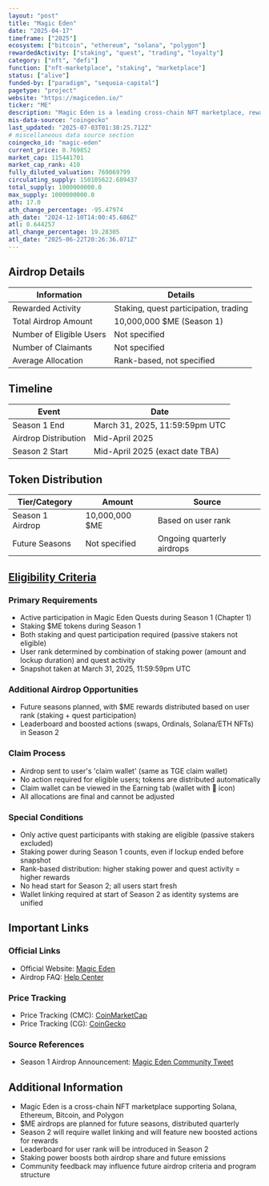 ```yaml
---
layout: "post"
title: "Magic Eden"
date: "2025-04-17"
timeframe: ["2025"]
ecosystem: ["bitcoin", "ethereum", "solana", "polygon"]
rewardedActivity: ["staking", "quest", "trading", "loyalty"]
category: ["nft", "defi"]
function: ["nft-marketplace", "staking", "marketplace"]
status: ["alive"]
funded-by: ["paradigm", "sequoia-capital"]
pagetype: "project"
website: "https://magiceden.io/"
ticker: "ME"
description: "Magic Eden is a leading cross-chain NFT marketplace, rewarding active users with $ME tokens for staking and quest participation."
mis-data-source: "coingecko"
last_updated: "2025-07-03T01:38:25.712Z"
# miscellaneous data source section
coingecko_id: "magic-eden"
current_price: 0.769852
market_cap: 115441701
market_cap_rank: 410
fully_diluted_valuation: 769069799
circulating_supply: 150105622.689437
total_supply: 1000000000.0
max_supply: 1000000000.0
ath: 17.0
ath_change_percentage: -95.47974
ath_date: "2024-12-10T14:00:45.686Z"
atl: 0.644257
atl_change_percentage: 19.28305
atl_date: "2025-06-22T20:26:36.071Z"
---
```


## Airdrop Details

| Information              | Details                                                     |
| ------------------------ | ----------------------------------------------------------- |
| Rewarded Activity        | Staking, quest participation, trading                       |
| Total Airdrop Amount     | 10,000,000 $ME (Season 1)                                   |
| Number of Eligible Users | Not specified                                               |
| Number of Claimants      | Not specified                                               |
| Average Allocation       | Rank-based, not specified                                   |

## Timeline

| Event               | Date                                           |
| ------------------- | ---------------------------------------------- |
| Season 1 End        | March 31, 2025, 11:59:59pm UTC                 |
| Airdrop Distribution| Mid-April 2025                                 |
| Season 2 Start      | Mid-April 2025 (exact date TBA)                |

## Token Distribution

| Tier/Category      | Amount                                   | Source                    |
| ------------------ | ---------------------------------------- | ------------------------- |
| Season 1 Airdrop   | 10,000,000 $ME                           | Based on user rank        |
| Future Seasons     | Not specified                             | Ongoing quarterly airdrops|

## [Eligibility Criteria](https://help.magiceden.io/en/articles/10953399-me-airdrop-faq-season-1-quests)

### Primary Requirements

- Active participation in Magic Eden Quests during Season 1 (Chapter 1)
- Staking $ME tokens during Season 1
- Both staking and quest participation required (passive stakers not eligible)
- User rank determined by combination of staking power (amount and lockup duration) and quest activity
- Snapshot taken at March 31, 2025, 11:59:59pm UTC

### Additional Airdrop Opportunities

- Future seasons planned, with $ME rewards distributed based on user rank (staking + quest participation)
- Leaderboard and boosted actions (swaps, Ordinals, Solana/ETH NFTs) in Season 2

### Claim Process

- Airdrop sent to user's 'claim wallet' (same as TGE claim wallet)
- No action required for eligible users; tokens are distributed automatically
- Claim wallet can be viewed in the Earning tab (wallet with 🔗 icon)
- All allocations are final and cannot be adjusted

### Special Conditions

- Only active quest participants with staking are eligible (passive stakers excluded)
- Staking power during Season 1 counts, even if lockup ended before snapshot
- Rank-based distribution: higher staking power and quest activity = higher rewards
- No head start for Season 2; all users start fresh
- Wallet linking required at start of Season 2 as identity systems are unified

## Important Links

### Official Links

- Official Website: [Magic Eden](https://magiceden.io/)
- Airdrop FAQ: [Help Center](https://help.magiceden.io/en/articles/10953399-me-airdrop-faq-season-1-quests)

### Price Tracking

- Price Tracking (CMC): [CoinMarketCap](https://coinmarketcap.com/currencies/magiceden/)
- Price Tracking (CG): [CoinGecko](https://www.coingecko.com/en/coins/magic-eden)

### Source References

- Season 1 Airdrop Announcement: [Magic Eden Community Tweet](https://x.com/MagicEdenComm/status/1912935273509330969)

## Additional Information

- Magic Eden is a cross-chain NFT marketplace supporting Solana, Ethereum, Bitcoin, and Polygon
- $ME airdrops are planned for future seasons, distributed quarterly
- Season 2 will require wallet linking and will feature new boosted actions for rewards
- Leaderboard for user rank will be introduced in Season 2
- Staking power boosts both airdrop share and future emissions
- Community feedback may influence future airdrop criteria and program structure